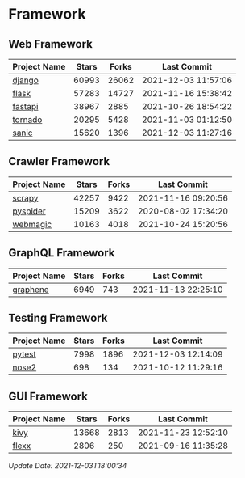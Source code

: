 # Framework

## Web Framework
| Project Name | Stars | Forks | Last Commit |
| ------------ | ----- | ----- | ----------- |
| [django](https://github.com/django/django) | 60993 | 26062 | 2021-12-03 11:57:06 |
| [flask](https://github.com/pallets/flask) | 57283 | 14727 | 2021-11-16 15:38:42 |
| [fastapi](https://github.com/tiangolo/fastapi) | 38967 | 2885 | 2021-10-26 18:54:22 |
| [tornado](https://github.com/tornadoweb/tornado) | 20295 | 5428 | 2021-11-03 01:12:50 |
| [sanic](https://github.com/sanic-org/sanic) | 15620 | 1396 | 2021-12-03 11:27:16 |

## Crawler Framework
| Project Name | Stars | Forks | Last Commit |
| ------------ | ----- | ----- | ----------- |
| [scrapy](https://github.com/scrapy/scrapy) | 42257 | 9422 | 2021-11-16 09:20:56 |
| [pyspider](https://github.com/binux/pyspider) | 15209 | 3622 | 2020-08-02 17:34:20 |
| [webmagic](https://github.com/code4craft/webmagic) | 10163 | 4018 | 2021-10-24 15:20:56 |

## GraphQL Framework
| Project Name | Stars | Forks | Last Commit |
| ------------ | ----- | ----- | ----------- |
| [graphene](https://github.com/graphql-python/graphene) | 6949 | 743 | 2021-11-13 22:25:10 |

## Testing Framework
| Project Name | Stars | Forks | Last Commit |
| ------------ | ----- | ----- | ----------- |
| [pytest](https://github.com/pytest-dev/pytest) | 7998 | 1896 | 2021-12-03 12:14:09 |
| [nose2](https://github.com/nose-devs/nose2) | 698 | 134 | 2021-10-12 11:29:16 |

## GUI Framework
| Project Name | Stars | Forks | Last Commit |
| ------------ | ----- | ----- | ----------- |
| [kivy](https://github.com/kivy/kivy) | 13668 | 2813 | 2021-11-23 12:52:10 |
| [flexx](https://github.com/flexxui/flexx) | 2806 | 250 | 2021-09-16 11:35:28 |

*Update Date: 2021-12-03T18:00:34*